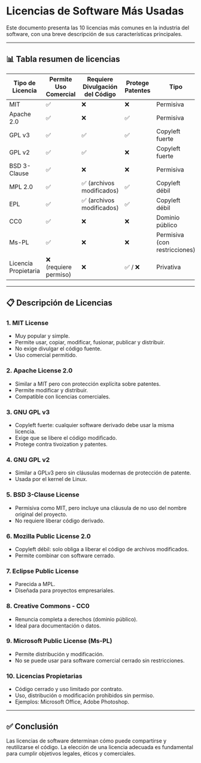 # Licencias de Software Más Usadas

Este documento presenta las 10 licencias más comunes en la industria del software, con una breve descripción de sus características principales.

---

## 📊 Tabla resumen de licencias

| Tipo de Licencia            | Permite Uso Comercial | Requiere Divulgación del Código | Protege Patentes | Tipo           |
|----------------------------|------------------------|-------------------------------|------------------|----------------|
| MIT                        | ✅                     | ❌                            | ❌               | Permisiva      |
| Apache 2.0                 | ✅                     | ❌                            | ✅               | Permisiva      |
| GPL v3                     | ✅                     | ✅                            | ✅               | Copyleft fuerte|
| GPL v2                     | ✅                     | ✅                            | ❌               | Copyleft fuerte|
| BSD 3-Clause               | ✅                     | ❌                            | ❌               | Permisiva      |
| MPL 2.0                    | ✅                     | ✅ (archivos modificados)     | ✅               | Copyleft débil |
| EPL                       | ✅                     | ✅ (archivos modificados)     | ✅               | Copyleft débil |
| CC0                       | ✅                     | ❌                            | ❌               | Dominio público|
| Ms-PL                     | ✅                     | ❌                            | ❌               | Permisiva (con restricciones) |
| Licencia Propietaria       | ❌ (requiere permiso)   | ❌                            | ✅ / ❌          | Privativa      |

---

## 📋 Descripción de Licencias

### 1. **MIT License**
- Muy popular y simple.
- Permite usar, copiar, modificar, fusionar, publicar y distribuir.
- No exige divulgar el código fuente.
- Uso comercial permitido.

### 2. **Apache License 2.0**
- Similar a MIT pero con protección explícita sobre patentes.
- Permite modificar y distribuir.
- Compatible con licencias comerciales.

### 3. **GNU GPL v3**
- Copyleft fuerte: cualquier software derivado debe usar la misma licencia.
- Exige que se libere el código modificado.
- Protege contra tivoization y patentes.

### 4. **GNU GPL v2**
- Similar a GPLv3 pero sin cláusulas modernas de protección de patente.
- Usada por el kernel de Linux.

### 5. **BSD 3-Clause License**
- Permisiva como MIT, pero incluye una cláusula de no uso del nombre original del proyecto.
- No requiere liberar código derivado.

### 6. **Mozilla Public License 2.0**
- Copyleft débil: solo obliga a liberar el código de archivos modificados.
- Permite combinar con software cerrado.

### 7. **Eclipse Public License**
- Parecida a MPL.
- Diseñada para proyectos empresariales.

### 8. **Creative Commons - CC0**
- Renuncia completa a derechos (dominio público).
- Ideal para documentación o datos.

### 9. **Microsoft Public License (Ms-PL)**
- Permite distribución y modificación.
- No se puede usar para software comercial cerrado sin restricciones.

### 10. **Licencias Propietarias**
- Código cerrado y uso limitado por contrato.
- Uso, distribución o modificación prohibidos sin permiso.
- Ejemplos: Microsoft Office, Adobe Photoshop.

---

## ✅ Conclusión

Las licencias de software determinan cómo puede compartirse y reutilizarse el código. La elección de una licencia adecuada es fundamental para cumplir objetivos legales, éticos y comerciales.

